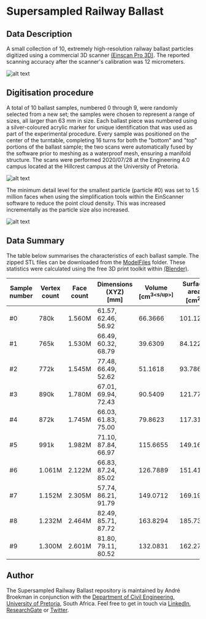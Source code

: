 # Supersampled Railway Ballast

## Data Description
A small collection of 10, extremely high-resolution railway ballast particles digitized using a commercial 3D scanner [(Einscan Pro 3D)](https://www.einscan.com/handheld-3d-scanner/einscan-pro/). The reported scanning accuracy after the scanner's calibration was 12 micrometers.

![alt text](https://github.com/andrebroekman/RailwayBallast/blob/master/Media/scanner.jpg?raw=true)

## Digitisation procedure
A total of 10 ballast samples, numbered 0 through 9, were randomly selected from a new set; the samples were chosen to represent a range of sizes, all larger than 63 mm in size. Each ballast piece was numbered using a silver-coloured acrylic marker for unique identification that was used as part of the experimental procedure. Every sample was positioned on the center of the turntable, completing 16 turns for both the "bottom" and "top" portions of the ballast sample; the two scans were automatically fused by the software prior to meshing as a waterproof mesh, ensuring a manifold structure. The scans were performed 2020/07/28 at the Engineering 4.0 campus located at the Hillcrest campus at the University of Pretoria.

![alt text](https://github.com/andrebroekman/RailwayBallast/blob/master/Media/ballastCollage.jpg?raw=true)

The minimum detail level for the smallest particle (particle #0) was set to 1.5 million faces when using the simplification tools within the EinScanner software to reduce the point cloud density. This was increased incrementally as the particle size also increased.

![alt text](https://github.com/andrebroekman/RailwayBallast/blob/master/Media/0mesh.jpg?raw=true)

## Data Summary
The table below summarises the characteristics of each ballast sample. The zipped STL files can be downloaded from the [ModelFiles](ModelFiles/) folder. These statistics were calculated using the free 3D print toolkit within [(Blender)](https://www.blender.org/).


| Sample number  | Vertex count  | Face count | Dimensions (XYZ) [mm] | Volume [cm<sup>3<s/up>] | Surface area [cm<sup>2</sup>] | Size [Mb] |
| ---------------|---------------|------------|-----------------------|--------------|--------------------|-----------|
| #0             |  780k         | 1.560M     | 61.57, 62.46, 56.92   | 66.3666      | 101.1267           | 72.4      |
| #1             |  765k         | 1.530M     | 66.49, 60.32, 68.79   | 39.6309      | 84.1229            | 72.9      |
| #2             |  772k         | 1.545M     | 77.48, 66.49, 52.62   | 51.1618      | 93.7864            | 73.6      |
| #3             |  890k         | 1.780M     | 67.01, 69.94, 72.43   | 90.5409      | 121.7781           | 84.8      |
| #4             |  872k         | 1.745M     | 66.03, 61.83, 75.00   | 79.8623      | 117.3122           | 83.1      |
| #5             |  991k         | 1.982M     | 71.10, 87.84, 66.97   | 115.6655     | 149.1672           | 94.4      |
| #6             |  1.061M       | 2.122M     | 66.83, 87.24, 85.02   | 126.7889     | 151.4114           | 101       |
| #7             |  1.152M       | 2.305M     | 57.74, 86.21, 91.79   | 149.0712     | 169.1985           | 109       |
| #8             |  1.232M       | 2.464M     | 82.49, 85.71, 87.72   | 163.8294     | 185.7390           | 117       |
| #9             |  1.300M       | 2.601M     | 81.80, 79.11, 80.52   | 132.0831     | 162.2727           | 124       |
 
 
## Author
The Supersampled Railway Ballast repository is maintained by André Broekman in conjunction with the [Department of Civil Engineering, University of Pretoria](https://www.up.ac.za/civil-engineering), South Africa. Feel free to get in touch via [LinkedIn](https://www.linkedin.com/in/broekmanandre/), [ResearchGate](https://www.researchgate.net/profile/Andre_Broekman) or [Twitter](https://twitter.com/BroekmanAndre).
